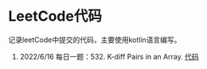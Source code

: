 # LeetCode代码

记录leetCode中提交的代码，主要使用kotlin语言编写。

1. 2022/6/16 每日一题：532. K-diff Pairs in an Array. [代码](/src/main/kotlin/org/tty/leet_code/532.kt)
